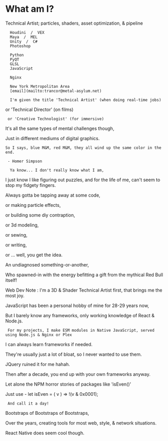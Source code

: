 # What am I?

Technical Artist; particles, shaders, asset optimization, & pipeline

      Houdini  /  VEX
      Maya  /  MEL
      Unity  /  C#
      Photoshop

      Python
      PyQT
      GLSL
      JavaScript

      Nginx

      New York Metropolitan Area
      [email](mailto:trancor@metal-asylum.net)

      I'm given the title 'Technical Artist' (when doing real-time jobs)
      
   or 'Technical Director' (on films)
      
     or 'Creative Technologist' (for immersive)
      
It's all the same types of mental challenges though,
      
   Just in different mediums of digital graphics.

    So I says, blue M&M, red M&M, they all wind up the same color in the end.

     - Homer Simpson

      Ya know... I don't really know what I am,
      
   I just know I like figuring out puzzles, and for the life of me, can't seem to stop my fidgety fingers.

Always gotta be tapping away at some code, 
      
   or making particle effects,
      
   or building some diy contraption, 
      
   or 3d modeling, 
      
   or sewing, 
      
   or writing, 
      
   or ... well, you get the idea.

An undiagnosed something-or-another,
      
   Who spawned-in with the energy befitting a gift from the mythical Red Bull itself!

 Web Dev Note : I'm a 3D & Shader Technical Artist first, that brings me the most joy.
    
   JavaScript has been a personal hobby of mine for 28-29 years now,
    
   But I barely know any frameworks, only working knowledge of React & Node.js.
    
     For my projects, I make ESM modules in Native JavaScript, served using Node.js & Nginx or Plex

 I can always learn frameworks if needed.

 They're usually just a lot of bloat, so I never wanted to use them.
    
   JQuery ruined it for me hahah.

 Then after a decade, you end up with your own frameworks anyway.
    
   Let alone the NPM horror stories of packages like 'isEven()'
    
   Just use - let isEven = ( v ) => !(v & 0x0001);
    
     And call it a day!

 Bootstraps of Bootstraps of Bootstraps,
    
   Over the years, creating tools for most web, style, & network situations.

 React Native does seem cool though.